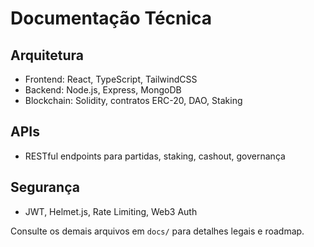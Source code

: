 # Documentação Técnica

## Arquitetura
- Frontend: React, TypeScript, TailwindCSS
- Backend: Node.js, Express, MongoDB
- Blockchain: Solidity, contratos ERC-20, DAO, Staking

## APIs
- RESTful endpoints para partidas, staking, cashout, governança

## Segurança
- JWT, Helmet.js, Rate Limiting, Web3 Auth

Consulte os demais arquivos em `docs/` para detalhes legais e roadmap.
